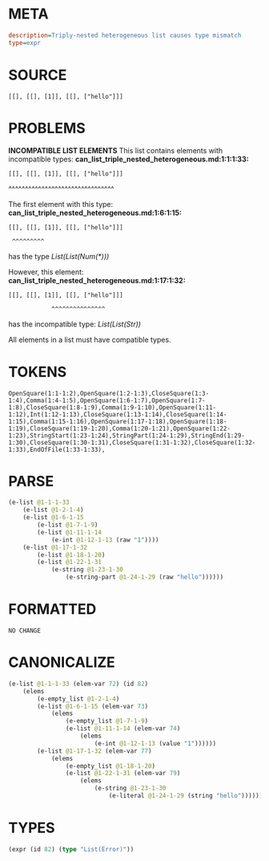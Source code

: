 # META
~~~ini
description=Triply-nested heterogeneous list causes type mismatch
type=expr
~~~
# SOURCE
~~~roc
[[], [[], [1]], [[], ["hello"]]]
~~~
# PROBLEMS
**INCOMPATIBLE LIST ELEMENTS**
This list contains elements with incompatible types:
**can_list_triple_nested_heterogeneous.md:1:1:1:33:**
```roc
[[], [[], [1]], [[], ["hello"]]]
```
^^^^^^^^^^^^^^^^^^^^^^^^^^^^^^^^

The first element with this type:
**can_list_triple_nested_heterogeneous.md:1:6:1:15:**
```roc
[[], [[], [1]], [[], ["hello"]]]
```
     ^^^^^^^^^

has the type
    _List(List(Num(*)))_

However, this element:
**can_list_triple_nested_heterogeneous.md:1:17:1:32:**
```roc
[[], [[], [1]], [[], ["hello"]]]
```
                ^^^^^^^^^^^^^^^

has the incompatible type:
    _List(List(Str))_

All elements in a list must have compatible types.

# TOKENS
~~~zig
OpenSquare(1:1-1:2),OpenSquare(1:2-1:3),CloseSquare(1:3-1:4),Comma(1:4-1:5),OpenSquare(1:6-1:7),OpenSquare(1:7-1:8),CloseSquare(1:8-1:9),Comma(1:9-1:10),OpenSquare(1:11-1:12),Int(1:12-1:13),CloseSquare(1:13-1:14),CloseSquare(1:14-1:15),Comma(1:15-1:16),OpenSquare(1:17-1:18),OpenSquare(1:18-1:19),CloseSquare(1:19-1:20),Comma(1:20-1:21),OpenSquare(1:22-1:23),StringStart(1:23-1:24),StringPart(1:24-1:29),StringEnd(1:29-1:30),CloseSquare(1:30-1:31),CloseSquare(1:31-1:32),CloseSquare(1:32-1:33),EndOfFile(1:33-1:33),
~~~
# PARSE
~~~clojure
(e-list @1-1-1-33
	(e-list @1-2-1-4)
	(e-list @1-6-1-15
		(e-list @1-7-1-9)
		(e-list @1-11-1-14
			(e-int @1-12-1-13 (raw "1"))))
	(e-list @1-17-1-32
		(e-list @1-18-1-20)
		(e-list @1-22-1-31
			(e-string @1-23-1-30
				(e-string-part @1-24-1-29 (raw "hello"))))))
~~~
# FORMATTED
~~~roc
NO CHANGE
~~~
# CANONICALIZE
~~~clojure
(e-list @1-1-1-33 (elem-var 72) (id 82)
	(elems
		(e-empty_list @1-2-1-4)
		(e-list @1-6-1-15 (elem-var 73)
			(elems
				(e-empty_list @1-7-1-9)
				(e-list @1-11-1-14 (elem-var 74)
					(elems
						(e-int @1-12-1-13 (value "1"))))))
		(e-list @1-17-1-32 (elem-var 77)
			(elems
				(e-empty_list @1-18-1-20)
				(e-list @1-22-1-31 (elem-var 79)
					(elems
						(e-string @1-23-1-30
							(e-literal @1-24-1-29 (string "hello")))))))))
~~~
# TYPES
~~~clojure
(expr (id 82) (type "List(Error)"))
~~~

